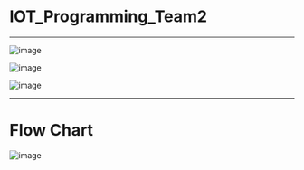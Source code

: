 # IOT_Programming_Team2 #
-----
![image](https://github.com/yongsnote/IOT_Programming_Team2/assets/127083633/bdc95f09-39f0-4d42-8e79-2651b3d06864)

![image](https://github.com/yongsnote/IOT_Programming_Team2/assets/127083633/94b8dead-bd8b-42cb-9f04-5263bfa3757d)

![image](https://github.com/yongsnote/IOT_Programming_Team2/assets/127083633/6e369f44-6f80-4ff6-bd34-358bb07426dc)

---
# Flow Chart
![image](https://github.com/yongsnote/IOT_Programming_Team2/assets/127083633/4e64a5d8-408a-4b22-a08b-3b1f2d224c64)
